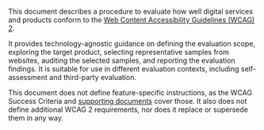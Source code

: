 This document describes a procedure to evaluate how well digital services and products conform to the [Web Content Accessibility Guidelines (WCAG) 2](https://www.w3.org/WAI/standards-guidelines/wcag/). 

It provides technology-agnostic guidance on defining the evaluation scope, exploring the target product, selecting representative samples from websites, auditing the selected samples, and reporting the evaluation findings. It is suitable for use in different evaluation contexts, including self-assessment and third-party evaluation. 

This document does not define feature-specific instructions, as the WCAG Success Criteria and [supporting documents](https://www.w3.org/WAI/standards-guidelines/wcag/docs/) cover those. It also does not define additional WCAG 2 requirements, nor does it replace or supersede them in any way. 